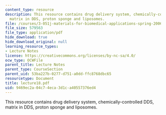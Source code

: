 ```yaml
---
content_type: resource
description: This resource contains drug delivery system, chemically-controlled DDS,
  matrix in DDS, proton sponge and liposomes.
file: /courses/3-051j-materials-for-biomedical-applications-spring-2006/9469ec2a04c74eca3d1ca40557376ed4_lecture18.pdf
file_size: 579563
file_type: application/pdf
hide_download: true
hide_download_original: null
learning_resource_types:
- Lecture Notes
license: https://creativecommons.org/licenses/by-nc-sa/4.0/
ocw_type: OCWFile
parent_title: Lecture Notes
parent_type: CourseSection
parent_uid: 53ba227b-0277-d751-a0dd-ffc8768dbc65
resourcetype: Document
title: lecture18.pdf
uid: 9469ec2a-04c7-4eca-3d1c-a40557376ed4
---
```

This resource contains drug delivery system, chemically-controlled DDS, matrix in DDS, proton sponge and liposomes.